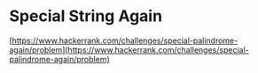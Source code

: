 # Special String Again

[https://www.hackerrank.com/challenges/special-palindrome-again/problem](https://www.hackerrank.com/challenges/special-palindrome-again/problem)
